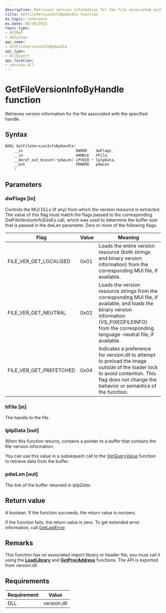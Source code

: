 ```yaml
---
description: Retrieves version information for the file associated with the specified handle.
title: GetFileVersionInfoByHandle function
ms.topic: reference
ms.date: 08/30/2023
topic_type: 
- APIRef
- kbSyntax
api_name: 
- GetFileVersionInfoByHandle
api_type: 
- DllExport
api_location: 
- version.dll
---
```


# GetFileVersionInfoByHandle function

Retrieves version information for the file associated with the specified handle.

## Syntax


```C++
BOOL GetFileVersionInfoByHandle(
    __in                        DWORD    dwFlags,
    __in                        HANDLE   hFile,
    __deref_out_bcount(*pdwLen) LPVOID * lplpData,
    __out                       PDWORD   pdwLen
    )
```

## Parameters

### dwFlags [in]

Controls the MUI DLLs (if any) from which the version resource is extracted. The value of this flag must match the flags passed to the corresponding GetFileVersionInfoSizeEx call, which was used to determine the buffer size that is passed in the dwLen parameter. Zero or more of the following flags.

| Flag | Value | Meaning |
|------|-------|---------|
| FILE_VER_GET_LOCALISED | 0x01 | Loads the entire version resource (both strings and binary version information) from the corresponding MUI file, if available. |
| FILE_VER_GET_NEUTRAL | 0x02 | Loads the version resource strings from the corresponding MUI file, if available, and loads the binary version information (VS_FIXEDFILEINFO) from the corresponding language-neutral file, if available. |
| FILE_VER_GET_PREFETCHED | 0x04 | Indicates a preference for version.dll to attempt to preload the image outside of the loader lock to avoid contention. This flag does not change the behavior or semantics of the function. |

### hFile [in]

The handle to the file.

### lplpData [out]

When this function returns, contains a pointer to a buffer that contains the file-version information.

You can use this value in a subsequent call to the [VerQueryValue](/windows/desktop/api/winver/nf-winver-verqueryvaluea) function to retrieve data from the buffer.

### pdwLen [out]

The link of the buffer returned in *lplpData*.

## Return value

A boolean. If the function succeeds, the return value is nonzero.

If the function fails, the return value is zero. To get extended error information, call [GetLastError](/windows/desktop/api/errhandlingapi/nf-errhandlingapi-getlasterror).

## Remarks

This function has no associated import library or header file; you must call it using the [**LoadLibrary**](/windows/desktop/api/libloaderapi/nf-libloaderapi-loadlibrarya) and [**GetProcAddress**](/windows/desktop/api/libloaderapi/nf-libloaderapi-getprocaddress) functions. The API is exported from version.dll.


## Requirements

| Requirement | Value |
|-----------------------------------|-------------------------------------------------------------------------------------------------------|
| DLL                   | version.dll              |